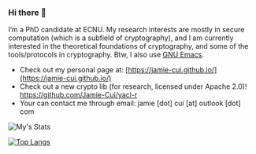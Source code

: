 ### Hi there 👋

I’m a PhD candidate at ECNU. My research interests are mostly in secure computation (which is a subfield of cryptography), and I am currently interested in the theoretical foundations of cryptography, and some of the tools/protocols in cryptography. Btw, I also use [GNU Emacs](https://www.gnu.org/software/emacs/).

- Check out my personal page at: [https://jamie-cui.github.io/](https://jamie-cui.github.io/)
- Check out a new crypto lib (for research, licensed under Apache 2.0)! https://github.com/Jamie-Cui/yacl-r
- Your can contact me through email: jamie [dot] cui [at] outlook [dot] com

![My's Stats](https://github-readme-stats.vercel.app/api?username=Jamie-Cui)

[![Top Langs](https://github-readme-stats.vercel.app/api/top-langs/?username=Jamie-Cui)](https://github.com/anuraghazra/github-readme-stats)
